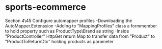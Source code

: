 # sports-ecommerce

Section 4\45 Configure automapper profiles
-Downloading the AutoMapper.Extenssion
-Adding to "MappingProfiles" class a formmember to hold property such as ProductType\Brand as string
-Inside "ProductController" HttpGet return Map to transfer data from "Product" to "ProductToReturnDto"
holding products as parameter
